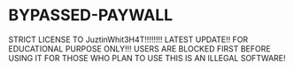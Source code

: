 # BYPASSED-PAYWALL
STRICT LICENSE TO JuztinWhit3H4T!!!!!!!! LATEST UPDATE!! FOR EDUCATIONAL PURPOSE ONLY!!! USERS ARE BLOCKED FIRST BEFORE USING IT FOR THOSE WHO PLAN TO USE THIS IS AN ILLEGAL SOFTWARE!  
